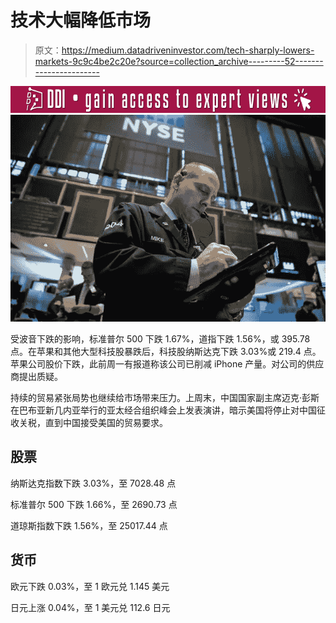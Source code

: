 # 技术大幅降低市场

> 原文：<https://medium.datadriveninvestor.com/tech-sharply-lowers-markets-9c9c4be2c20e?source=collection_archive---------52----------------------->

[![](img/bc3aa43163953fa70728c0f8dfe49494.png)](http://www.track.datadriveninvestor.com/Split11-20)![](img/410f38f2f9167eb9a37055e8422860c1.png)

受波音下跌的影响，标准普尔 500 下跌 1.67%，道指下跌 1.56%，或 395.78 点。在苹果和其他大型科技股暴跌后，科技股纳斯达克下跌 3.03%或 219.4 点。苹果公司股价下跌，此前周一有报道称该公司已削减 iPhone 产量。对公司的供应商提出质疑。

持续的贸易紧张局势也继续给市场带来压力。上周末，中国国家副主席迈克·彭斯在巴布亚新几内亚举行的亚太经合组织峰会上发表演讲，暗示美国将停止对中国征收关税，直到中国接受美国的贸易要求。

## 股票

纳斯达克指数下跌 3.03%，至 7028.48 点

标准普尔 500 下跌 1.66%，至 2690.73 点

道琼斯指数下跌 1.56%，至 25017.44 点

## 货币

欧元下跌 0.03%，至 1 欧元兑 1.145 美元

日元上涨 0.04%，至 1 美元兑 112.6 日元